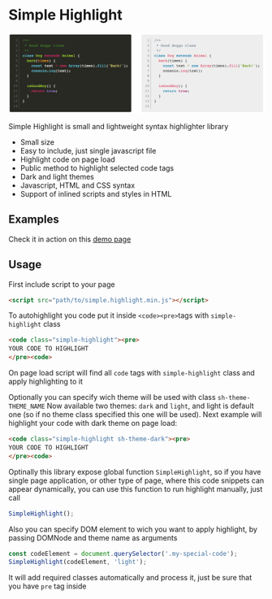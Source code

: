 # Simple Highlight
![alt text](https://raw.githubusercontent.com/zahard/simple-highlight/master/img/js.png)

Simple Highlight is small and lightweight syntax highlighter library
  - Small size
  - Easy to include, just single javascript file
  - Highlight code on page load
  - Public method to highlight selected code tags
  - Dark and light themes
  - Javascript, HTML and CSS syntax
  - Support of inlined scripts and styles in HTML

## Examples
Check it in action on this [demo page](https://zahard.github.io/simple-highlight/index.html)

## Usage
First include script to your page
```html
<script src="path/to/simple.highlight.min.js"></script>
```
To autohighlight you code put it inside `<code><pre>`tags with `simple-highlight` class
```html
<code class="simple-highlight"><pre>
YOUR CODE TO HIGHLIGHT
</pre><code>
```
On page load script will find all `code` tags with `simple-highlight` class and apply highlighting to it

Optionally you can specify wich theme will be used with class `sh-theme-THEME_NAME`
Now available two themes: `dark` and `light`, and light is default one (so if no theme class specified this one will be used). 
Next example will highlight your code with dark theme on page load:
```html
<code class="simple-highlight sh-theme-dark"><pre>
YOUR CODE TO HIGHLIGHT
</pre><code>
```

Optinally this library expose global function `SimpleHighlight`, so if you have single page application, or other type of page, where this code snippets can appear dynamically, you can use this function to run highlight manually, just call
```js
SimpleHighlight();
```
Also you can specify DOM element to wich you want to apply highlight, by passing DOMNode and theme name as arguments
```js
const codeElement = document.querySelector('.my-special-code');
SimpleHighlight(codeElement, 'light');
```
It will add required classes automatically and process it, just be sure that you have `pre` tag inside
